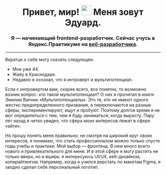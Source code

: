 <h1 align="center">
  Привет, мир! <img src="https://github.com/blackcater/blackcater/raw/main/images/Hi.gif" height="32"/> Меня зовут Эдуард.  
</h1>
<h3 align="center">Я — начинающий frontend-разработчик. Сейчас учусь в Яндекс.Практикуме на <a href="https://practicum.yandex.ru/web/" target="_blank" title="Подробное описание и программа курса">веб-разработчика</a>.</h3>
<hr/>
<p>Вкратце о себе могу сказать следующее:</p>
<ul>
  <li>Мне уже 44.</li>
  <li>Живу в Краснодаре.</li>
  <li>Недавно я осознал, что я интроверт и мультипотенциал.</li>
 </ul>
 <p>Если с интровертом вам, скорее всего, все понятно, то возможно возник вопрос: кто такой мультипотенциал? О них я прочитал в книги Эмилии Вапник «Мультипотенциалы». Это те, кто не имеют одного жестко предопределенного призвания, а переключаются на разные сферы, экспериментируют, ищут и пробуют. Поэтому долгое время я не мог определиться с тем, чем я буду заниматься, когда вырасту. Пару лет назад я четко увидел, что сфера моих интересов лежит в сфере «айти».</p>
 <p>Но прошу понять меня правильно: не смотря на широкий круг своих интересов, я понимаю, что стать профессионалом можно только спустя годы учебы и практики. Мой выбор — фронтенд. В нем много всего нового и привлекательного для меня. И в этой сфере я могу растить не только вверх, но и вширь: я интересуюсь UI/UX, веб-дизайном, копирайтингом. Например, когда я учился верстать по макетам Figma, я заодно сделал себе персональный логотип.</p>
